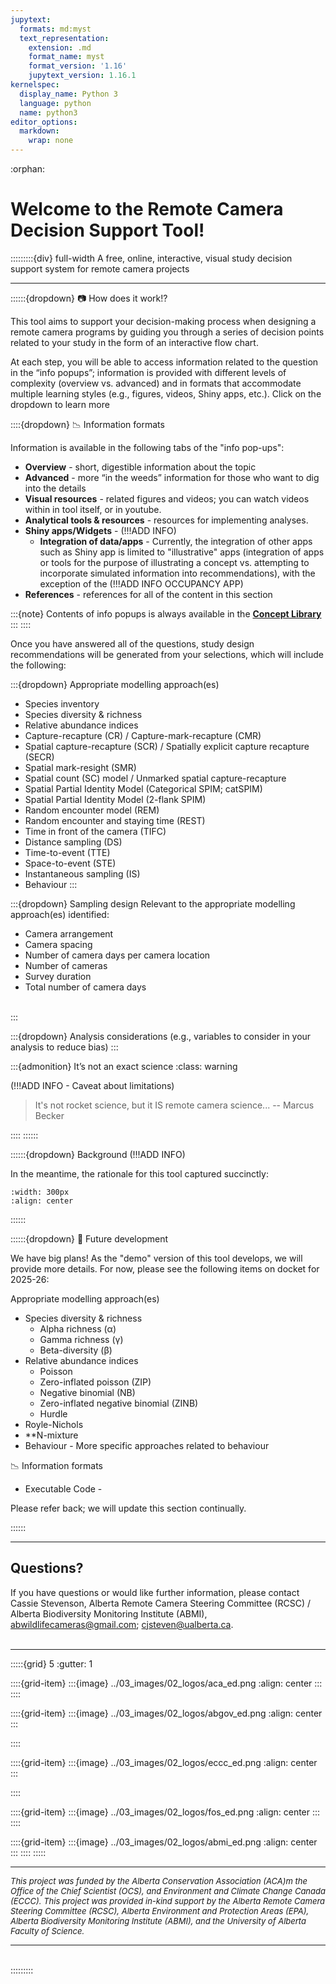 ---jupytext:  formats: md:myst  text_representation:    extension: .md    format_name: myst    format_version: '1.16'    jupytext_version: 1.16.1kernelspec:  display_name: Python 3  language: python  name: python3editor_options:  markdown:    wrap: none---:orphan:<!-- conda activate rclibcd C:\Users\cassi\Documents\GitHub_AB-RCSC\rc-tool_concept-libraryjupyter-book build ./--># Welcome to the Remote Camera Decision Support Tool! :::::::::{div} full-widthA free, online, interactive, visual study decision support system for remote camera projects<br>***<!-- *<font size="2">We honour and acknowledge the traditional lands of Treaties 4, 6, 7, 8, and 10. This territory has been traditional and ancestral land of the Cree, Dene, Blackfoot, Saulteaux, Nakota Sioux, and Metis people since time immemorial, and we recognize this history.</font>*<br>***-->::::::{dropdown} 📷 How does it work!?This tool aims to support your decision-making process when designing a remote camera programs by guiding you through a series of decision points related to your study in the form of an interactive flow chart.At each step, you will be able to access information related to the question in the “info popups”; information is provided with different levels of complexity (overview vs. advanced) and in formats that accommodate multiple learning styles (e.g., figures, videos, Shiny apps, etc.). Click on the dropdown to learn more::::{dropdown} 📉 Information formatsInformation is available in the following tabs of the "info pop-ups":- **Overview** \- short, digestible information about the topic- **Advanced** \- more “in the weeds” information for those who want to dig into the details- **Visual resources** \- related figures and videos; you can watch videos within in tool itself, or in youtube.- **Analytical tools & resources** \- resources for implementing analyses.- **Shiny apps/Widgets** \- (!!!ADD INFO)    -   **Integration of data/apps** - Currently, the integration of other apps such as Shiny app is limited to "illustrative" apps (integration of apps or tools for the purpose of illustrating a concept vs. attempting to incorporate simulated information into recommendations), with the exception of the (!!!ADD INFO OCCUPANCY APP)- **References** \- references for all of the content in this section:::{note}Contents of info popups is always available in the **[Concept Library]( https://ab-rcsc.github.io/rc-decision-support-tool_concept-library/)**:::::::Once you have answered all of the questions, study design recommendations will be generated from your selections, which will include the following::::{dropdown} Appropriate modelling approach(es)- Species inventory- Species diversity & richness- Relative abundance indices- Capture-recapture (CR) / Capture-mark-recapture (CMR)- Spatial capture-recapture (SCR) / Spatially explicit capture recapture (SECR)- Spatial mark-resight (SMR)- Spatial count (SC) model / Unmarked spatial capture-recapture- Spatial Partial Identity Model (Categorical SPIM; catSPIM)- Spatial Partial Identity Model (2-flank SPIM)- Random encounter model (REM)- Random encounter and staying time (REST)- Time in front of the camera (TIFC)- Distance sampling (DS)- Time-to-event (TTE)- Space-to-event (STE)- Instantaneous sampling (IS)- Behaviour::::::{dropdown} Sampling designRelevant to the appropriate modelling approach(es) identified:- Camera arrangement- Camera spacing- Number of camera days per camera location- Number of cameras- Survey duration- Total number of camera days<br>::::::{dropdown} Analysis considerations(e.g., variables to consider in your analysis to reduce bias)::::::{admonition} It’s not an exact science:class: warning(!!!ADD INFO - Caveat about limitations)<!-- It's not perfect, and we don't expect it ever will be! It would be essentially impossible to provide a tool that could provide everyone with the perfect study design.Additionally, just as the documents upon which this tool is based are meant to evolve with best practices, so will this tool. -->> It's not rocket science, but it IS remote camera science...-- Marcus Becker::::::::::::::::{dropdown} Background(!!!ADD INFO)In the meantime, the rationale for this tool captured succinctly:```{figure} ../03_images/03_image_files/00_confusion.png:width: 300px:align: center```::::::::::::{dropdown} 🚀 Future developmentWe have big plans! As the "demo" version of this tool develops, we will provide more details. For now, please see the following items on docket for 2025-26: Appropriate modelling approach(es)- Species diversity & richness    - Alpha richness (α)    - Gamma richness (γ)    - Beta-diversity (β)- Relative abundance indices    -  Poisson    -  Zero-inflated poisson (ZIP)    -  Negative binomial (NB)    -  Zero-inflated negative binomial (ZINB)    -  Hurdle- Royle-Nichols- **N-mixture- Behaviour - More specific approaches related to behaviour📉 Information formats- Executable Code \-Please refer back; we will update this section continually.<!--:::{dropdown} Illustrative vs. data-simulation app-integration- **ILLUSTRATIVE app-integration**: integration of apps or tools for the sole purpose of illustrating a concept. The user may be able to toggle or adjust values (e.g., select for different camera configurations, spacing, or # of land cover types to see how these factors influence the layout of cameras), but these inputs/choices do not inform other parts of the decision-making process, tool, or resulting recommendations (i.e., once the app is closed, it’s like nothing ever happened).- **DATA-SIMULATION app-integration**: integration of apps or tools for the purpose of performing calculations based on user inputs (e.g., ) that will inform other parts of the decision-making process, tool, and/or resulting recommendations:::-->::::::***## Questions?If you have questions or would like further information, please contact Cassie Stevenson, Alberta Remote Camera Steering Committee (RCSC) / Alberta Biodiversity Monitoring Institute (ABMI), <abwildlifecameras@gmail.com>; <cjsteven@ualberta.ca>.<br><br>***:::::{grid} 5:gutter: 1::::{grid-item}:::{image} ../03_images/02_logos/aca_ed.png:align: center:::::::::::{grid-item}:::{image} ../03_images/02_logos/abgov_ed.png:align: center:::::::::::{grid-item}:::{image} ../03_images/02_logos/eccc_ed.png:align: center:::::::::::{grid-item} :::{image} ../03_images/02_logos/fos_ed.png:align: center:::::::::::{grid-item} :::{image} ../03_images/02_logos/abmi_ed.png:align: center::::::::::::****<font size="2">This project was funded by the Alberta Conservation Association (ACA)m the Office of the Chief Scientist (OCS), and Environment and Climate Change Canada (ECCC). This project was provided in-kind support by the Alberta Remote Camera Steering Committee (RCSC), Alberta Environment and Protection Areas (EPA), Alberta Biodiversity Monitoring Institute (ABMI), and the University of Alberta Faculty of Science.</font>*<br>***<br>:::::::::